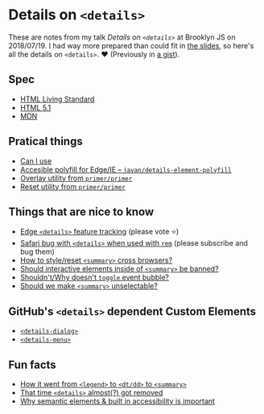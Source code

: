 # Details on `<details>`

These are notes from my talk *Details on `<details>`* at Brooklyn JS on 2018/07/19. I had way more prepared than could fit in [the slides](https://docs.google.com/presentation/d/1hvnPpsJo44BTPfJx28CV95vqk_dt6na1awUbk0kmZYM/edit?usp=sharing), so here's all the details on `<details>`. ❤️ (Previously in [a gist](https://gist.github.com/muan/adf26249c0adf018aea828105a5846eb)).

## Spec

- [HTML Living Standard](https://html.spec.whatwg.org/multipage/interactive-elements.html#the-details-element)
- [HTML 5.1](https://www.w3.org/TR/html51/interactive-elements.html#the-details-element)
- [MDN](https://developer.mozilla.org/en-US/docs/Web/HTML/Element/details)

## Pratical things

- [Can I use](http://caniuse.com/#search=details)
- [Accesible polyfill for Edge/IE – `javan/details-element-polyfill`](https://github.com/javan/details-element-polyfill)
- [Overlay utility from `primer/primer`](https://github.com/primer/primer/blob/master/modules/primer-utilities/lib/details.scss)
- [Reset utility from `primer/primer`](https://github.com/primer/primer/blob/master/modules/primer-buttons/lib/button.scss#L206-L213)

## Things that are nice to know

- [Edge `<details>` feature tracking](https://wpdev.uservoice.com/forums/257854-microsoft-edge-developer/suggestions/6261266-details-summary-elements?page=2&per_page=20) (please vote :star:) 
- [Safari bug with `<details>` when used with `rem`](https://bugs.webkit.org/show_bug.cgi?id=173876) (please subscribe and bug them) 
- [How to style/reset `<summary>` cross browsers?](https://github.com/whatwg/html/issues/722)
- [Should interactive elements inside of `<summary>` be banned?](https://github.com/whatwg/html/issues/2272)
- [Shouldn't/Why doesn't `toggle` event bubble?](https://github.com/whatwg/html/issues/1533)
- [Should we make `<summary>` unselectable?](https://github.com/whatwg/html/issues/3191)

## GitHub's `<details>` dependent Custom Elements

- [`<details-dialog>`](https://github.com/github/details-dialog-element)
- [`<details-menu>`](https://github.com/github/details-menu-element)

## Fun facts

- [How it went from `<legend>` to `<dt/dd>` to `<summary>`](https://www.w3.org/html/wg/tracker/issues/83)
- [That time `<details>` almost(?) got removed](https://www.w3.org/html/wg/tracker/issues/93)
- [Why semantic elements & built in accessibility is important](https://lists.w3.org/Archives/Public/public-html/2010Apr/0049.html)
